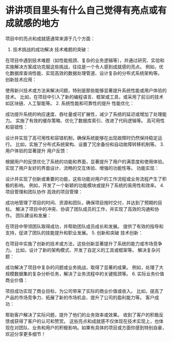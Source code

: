 # 讲讲项目里头有什么自己觉得有亮点或有成就感的地方
项目中的亮点和成就感通常来源于几个方面：

1. 技术挑战的成功解决
   技术难题的突破：

在项目中遇到技术难题（如性能瓶颈、复杂的业务逻辑等），并通过研究、实验和实施解决方案成功克服这些挑战，往往是一个令人感到成就感的亮点。
例如，优化数据库查询性能、实现高效的数据处理管道、设计复杂的分布式系统架构等。
创新技术应用：

使用新兴技术或方法来解决问题，特别是那些能够显著提升系统性能或用户体验的技术。
比如，在项目中引入了新的编程语言、框架或工具，或采用了前沿的技术如区块链、人工智能等。
2. 系统性能和可靠性的提升
   性能优化：

成功提升系统的响应速度、吞吐量或可扩展性，减少了系统的延迟或增加了处理能力。
实施了有效的缓存策略、优化了数据库索引、改进了代码逻辑等。
高可用性和容错性：

设计并实现了高可用性和容错机制，确保系统能够在出现故障时仍然保持稳定运行。
比如，实施了分布式系统架构、设置了冗余备份和自动故障转移机制等。
3. 用户体验的显著提升
   用户反馈：

根据用户的反馈优化了系统的功能和界面，显著提升了用户的满意度和使用体验。
实现了用户友好的界面设计、流畅的交互体验、增强的功能性等。
功能实现：

设计并实现了创新或重要的功能，这些功能对用户的工作流程或业务流程产生了积极的影响。
例如，开发了一个新颖的功能模块或提升了系统的易用性和效率。
4. 项目管理和团队协作
   高效的项目管理：

成功地管理了项目的时间、资源和团队，确保项目按时交付，并达到了预期的目标。
解决了项目中的冲突、协调了团队成员的工作，并实现了高效的沟通和协作。
团队建设和发展：

在项目中带领团队取得成功，并帮助团队成员成长和发展。
提供了有效的指导和支持，促进了团队的技能提升和职业发展。
5. 创新和突破
   技术创新：

在项目中实施了创新的技术或方法，这些创新显著提升了系统的能力或市场竞争力。
比如，设计了新的架构模式、开发了自定义的工具或框架等。
解决复杂问题：

成功解决了项目中复杂的问题或业务挑战，取得了显著的成果。
例如，处理了大规模数据集的复杂分析任务，解决了业务流程中的关键瓶颈等。
6. 实际业务价值
   商业价值：

项目成功实现了商业目标，为公司带来了实际的商业价值或收入。
比如，提高了产品的市场竞争力、拓展了新的市场机会、提升了公司的盈利能力等。
客户成功：

帮助客户解决了实际问题，提升了他们的业务效率或效果。
收到了客户的积极反馈或获得了客户的认可和赞赏。
这些亮点和成就感不仅体现在技术实现上，也体现在对团队、业务和用户的积极影响。如果有具体的项目或方面你感到特别自豪，欢迎分享更多细节！









